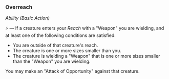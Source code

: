 ### Overreach
*Ability (Basic Action)*  

⚡ — If a creature enters your *Reach* with a "Weapon" you are wielding, and at least one of the following conditions are satisfied:
* You are outside of that creature's reach.
* The creature is one or more sizes smaller than you.
* The creature is wielding a "Weapon" that is one or more sizes smaller than the "Weapon" you are wielding.

You may make an "Attack of Opportunity" against that creature.
